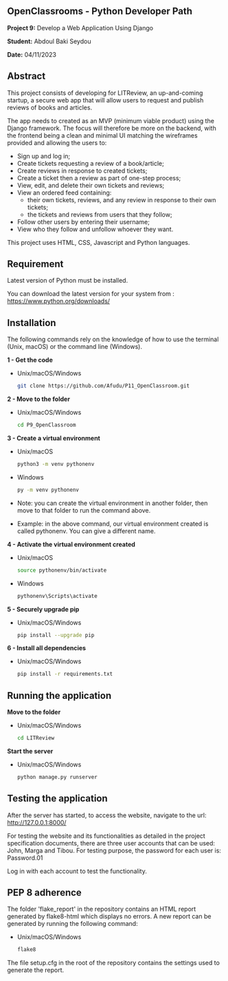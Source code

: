 ## OpenClassrooms - Python Developer Path

**Project 9:** Develop a Web Application Using Django

**Student:** Abdoul Baki Seydou

**Date:** 04/11/2023

## Abstract
This project consists of developing for LITReview, an up-and-coming startup, a secure web app that will allow users 
to request and publish reviews of books and articles.

The app needs to created as an MVP (minimum viable product) using the Django framework. 
The focus will therefore be more on the backend, with the frontend being a clean and minimal UI matching 
the wireframes provided and allowing the users to:

  -	Sign up and log in;
  -	Create tickets requesting a review of a book/article;
  -	Create reviews in response to created tickets;
  -	Create a ticket then a review as part of one-step process;
  -	View, edit, and delete their own tickets and reviews;
  - View an ordered feed containing:
    - their own tickets, reviews, and any review in response to their own tickets; 
    - the tickets and reviews from users that they follow;
  -	Follow other users by entering their username;
  -	View who they follow and unfollow whoever they want. 

This project uses HTML, CSS, Javascript and Python languages.

## Requirement

Latest version of Python must be installed.

You can download the latest version for your system from : https://www.python.org/downloads/

## Installation

The following commands rely on the knowledge of how to use the terminal (Unix, macOS) or the command line (Windows).

**1 - Get the code**

  * Unix/macOS/Windows
       ```bash
       git clone https://github.com/Afudu/P11_OpenClassroom.git
       ```

**2 - Move to the folder**

  * Unix/macOS/Windows
       ```bash
       cd P9_OpenClassroom
       ```  

**3 - Create a virtual environment**

  * Unix/macOS
    ```bash
    python3 -m venv pythonenv
     ```
  * Windows
    ```bash
    py -m venv pythonenv
    ```
  
  * Note: you can create the virtual environment in another folder, 
   then move to that folder to run the command above.
  * Example: in the above command, our virtual environment created is called pythonenv. 
    You can give a different name.

**4 - Activate the virtual environment created**

  * Unix/macOS
    ```bash
    source pythonenv/bin/activate
    ```

  * Windows
    ```bash
    pythonenv\Scripts\activate
    ```

**5 - Securely upgrade pip**

  * Unix/macOS/Windows
      ```bash
     pip install --upgrade pip
     ```

**6 - Install all dependencies**

  * Unix/macOS/Windows
    ```bash
    pip install -r requirements.txt
    ```
    
## Running the application

**Move to the folder**

  * Unix/macOS/Windows
      ```bash
      cd LITReview
      ```

**Start the server**

  * Unix/macOS/Windows
    ```bash
    python manage.py runserver
    ```

## Testing the application
After the server has started, to access the website, navigate to the url: http://127.0.0.1:8000/

For testing the website and its functionalities as detailed in the project specification documents, 
there are three user accounts that can be used: John, Marga and Tibou.
For testing purpose, the password for each user is: Password.01

Log in with each account to test the functionality.

## PEP 8 adherence
The folder 'flake_report' in the repository contains an HTML report generated by flake8-html which displays no errors.
A new report can be generated by running the following command:
* Unix/macOS/Windows
    ```bash 
    flake8 
    ```

The file setup.cfg in the root of the repository contains the settings used to generate the report.
